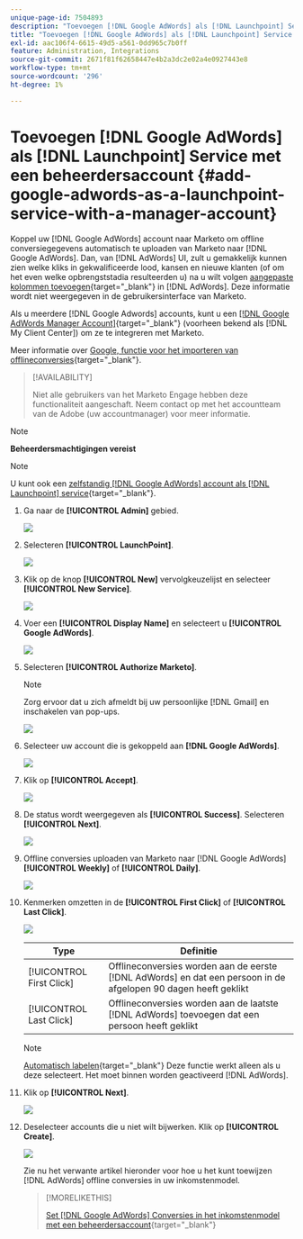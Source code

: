 ```yaml
---
unique-page-id: 7504893
description: "Toevoegen [!DNL Google AdWords] als [!DNL Launchpoint] Service with a Manager Account - Marketo Docs - Productdocumentatie"
title: "Toevoegen [!DNL Google AdWords] als [!DNL Launchpoint] Service met een beheerdersaccount"
exl-id: aac106f4-6615-49d5-a561-0dd965c7b0ff
feature: Administration, Integrations
source-git-commit: 2671f81f62658447e4b2a3dc2e02a4e0927443e8
workflow-type: tm+mt
source-wordcount: '296'
ht-degree: 1%

---
```


# Toevoegen [!DNL Google AdWords] als [!DNL Launchpoint] Service met een beheerdersaccount {#add-google-adwords-as-a-launchpoint-service-with-a-manager-account}

Koppel uw [!DNL Google AdWords] account naar Marketo om offline conversiegegevens automatisch te uploaden van Marketo naar [!DNL Google AdWords]. Dan, van [!DNL AdWords] UI, zult u gemakkelijk kunnen zien welke kliks in gekwalificeerde lood, kansen en nieuwe klanten (of om het even welke opbrengststadia resulteerden u) na u wilt volgen  [aangepaste kolommen toevoegen](https://support.google.com/adwords/answer/3073556){target="_blank"} in [!DNL AdWords]. Deze informatie wordt niet weergegeven in de gebruikersinterface van Marketo.

Als u meerdere [!DNL Google Adwords] accounts, kunt u een [[!DNL Google AdWords Manager Account]](https://www.google.com/adwords/manager-accounts/){target="_blank"} (voorheen bekend als [!DNL My Client Center]) om ze te integreren met Marketo.

Meer informatie over [Google, functie voor het importeren van offlineconversies](https://support.google.com/adwords/answer/2998031?hl=en){target="_blank"}.

>[!AVAILABILITY]
>
>Niet alle gebruikers van het Marketo Engage hebben deze functionaliteit aangeschaft. Neem contact op met het accountteam van de Adobe (uw accountmanager) voor meer informatie.

>[!NOTE]
>
>**Beheerdersmachtigingen vereist**

>[!NOTE]
>
>U kunt ook een [zelfstandig [!DNL Google AdWords] account als [!DNL Launchpoint] service](/help/marketo/product-docs/administration/additional-integrations/add-google-adwords-as-a-launchpoint-service.md){target="_blank"}.

1. Ga naar de **[!UICONTROL Admin]** gebied.

   ![](assets/add-google-adwords-as-a-launchpoint-service-with-a-manager-1.png)

1. Selecteren **[!UICONTROL LaunchPoint]**.

   ![](assets/add-google-adwords-as-a-launchpoint-service-with-a-manager-2.png)

1. Klik op de knop **[!UICONTROL New]** vervolgkeuzelijst en selecteer **[!UICONTROL New Service]**.

   ![](assets/add-google-adwords-as-a-launchpoint-service-with-a-manager-3.png)

1. Voer een **[!UICONTROL Display Name]** en selecteert u **[!UICONTROL Google AdWords]**.

   ![](assets/add-google-adwords-as-a-launchpoint-service-with-a-manager-4.png)

1. Selecteren **[!UICONTROL Authorize Marketo]**.

   >[!NOTE]
   >
   >Zorg ervoor dat u zich afmeldt bij uw persoonlijke [!DNL Gmail] en inschakelen van pop-ups.

   ![](assets/add-google-adwords-as-a-launchpoint-service-with-a-manager-5.png)

1. Selecteer uw account die is gekoppeld aan **[!DNL Google AdWords]**.

   ![](assets/add-google-adwords-as-a-launchpoint-service-with-a-manager-6.png)

1. Klik op **[!UICONTROL Accept]**.

   ![](assets/add-google-adwords-as-a-launchpoint-service-with-a-manager-7.png)

1. De status wordt weergegeven als **[!UICONTROL Success]**. Selecteren **[!UICONTROL Next]**.

   ![](assets/add-google-adwords-as-a-launchpoint-service-with-a-manager-8.png)

1. Offline conversies uploaden van Marketo naar [!DNL Google AdWords] **[!UICONTROL Weekly]** of **[!UICONTROL Daily]**.

   ![](assets/add-google-adwords-as-a-launchpoint-service-with-a-manager-9.png)

1. Kenmerken omzetten in de **[!UICONTROL First Click]** of **[!UICONTROL Last Click]**.

   ![](assets/add-google-adwords-as-a-launchpoint-service-with-a-manager-10.png)

   | Type | Definitie |
   |---|---|
   | [!UICONTROL First Click] | Offlineconversies worden aan de eerste [!DNL AdWords] en dat een persoon in de afgelopen 90 dagen heeft geklikt |
   | [!UICONTROL Last Click] | Offlineconversies worden aan de laatste [!DNL AdWords] toevoegen dat een persoon heeft geklikt |

   >[!NOTE]
   >
   >[Automatisch labelen](https://support.google.com/adwords/answer/1752125?hl=en){target="_blank"} Deze functie werkt alleen als u deze selecteert. Het moet binnen worden geactiveerd [!DNL AdWords].

1. Klik op **[!UICONTROL Next]**.

   ![](assets/add-google-adwords-as-a-launchpoint-service-with-a-manager-11.png)

1. Deselecteer accounts die u niet wilt bijwerken. Klik op **[!UICONTROL Create]**.

   ![](assets/add-google-adwords-as-a-launchpoint-service-with-a-manager-12.png)

   Zie nu het verwante artikel hieronder voor hoe u het kunt toewijzen [!DNL AdWords] offline conversies in uw inkomstenmodel.

   >[!MORELIKETHIS]
   >
   >[Set [!DNL Google AdWords] Conversies in het inkomstenmodel met een beheerdersaccount](/help/marketo/product-docs/reporting/revenue-cycle-analytics/revenue-cycle-models/set-google-adwords-conversions-in-the-revenue-model-with-a-manager-account.md){target="_blank"}
